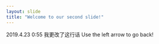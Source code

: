 ```yaml
---
layout: slide
title: "Welcome to our second slide!"
---
```

2019.4.23 0:55 我更改了这行话
Use the left arrow to go back!
